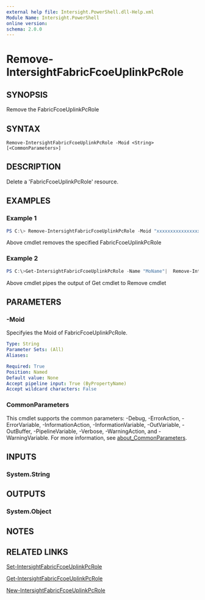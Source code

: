 ```yaml
---
external help file: Intersight.PowerShell.dll-Help.xml
Module Name: Intersight.PowerShell
online version:
schema: 2.0.0
---
```


# Remove-IntersightFabricFcoeUplinkPcRole

## SYNOPSIS
Remove the FabricFcoeUplinkPcRole

## SYNTAX

```
Remove-IntersightFabricFcoeUplinkPcRole -Moid <String> [<CommonParameters>]
```

## DESCRIPTION
Delete a &apos;FabricFcoeUplinkPcRole&apos; resource.

## EXAMPLES

### Example 1
```powershell
PS C:\> Remove-IntersightFabricFcoeUplinkPcRole -Moid "xxxxxxxxxxxxxxxxxxxxxxxxxxx"
```
Above cmdlet removes the specified FabricFcoeUplinkPcRole 

### Example 2
```powershell
PS C:\>Get-IntersightFabricFcoeUplinkPcRole -Name "MoName"|  Remove-IntersightFabricFcoeUplinkPcRole
```
Above cmdlet pipes the output of Get cmdlet to Remove cmdlet

## PARAMETERS

### -Moid
Specifyies the Moid of FabricFcoeUplinkPcRole.

```yaml
Type: String
Parameter Sets: (All)
Aliases:

Required: True
Position: Named
Default value: None
Accept pipeline input: True (ByPropertyName)
Accept wildcard characters: False
```

### CommonParameters
This cmdlet supports the common parameters: -Debug, -ErrorAction, -ErrorVariable, -InformationAction, -InformationVariable, -OutVariable, -OutBuffer, -PipelineVariable, -Verbose, -WarningAction, and -WarningVariable. For more information, see [about_CommonParameters](http://go.microsoft.com/fwlink/?LinkID=113216).

## INPUTS

### System.String

## OUTPUTS

### System.Object
## NOTES

## RELATED LINKS

[Set-IntersightFabricFcoeUplinkPcRole](./Set-IntersightFabricFcoeUplinkPcRole.md)

[Get-IntersightFabricFcoeUplinkPcRole](./Get-IntersightFabricFcoeUplinkPcRole.md)

[New-IntersightFabricFcoeUplinkPcRole](./New-IntersightFabricFcoeUplinkPcRole.md)

